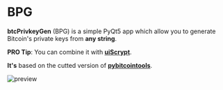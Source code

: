 # BPG

**btcPrivkeyGen** (BPG) is a simple PyQt5 app which allow you to generate Bitcoin's private keys from **any string**. 

**PRO Tip**: You can combine it with [**uiScrypt**](https://github.com/NotStatilko/uiScrypt).

**It's** based on the cutted version of [**pybitcointools**](https://github.com/vbuterin/pybitcointools).

![preview](https://telegra.ph/file/cef995945cb249e89a7ad.png)

